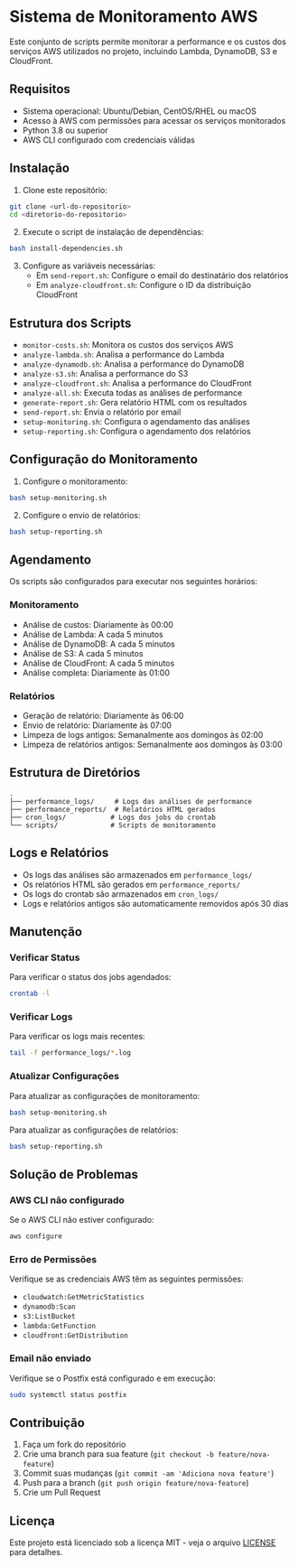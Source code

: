 # Sistema de Monitoramento AWS

Este conjunto de scripts permite monitorar a performance e os custos dos serviços AWS utilizados no projeto, incluindo Lambda, DynamoDB, S3 e CloudFront.

## Requisitos

- Sistema operacional: Ubuntu/Debian, CentOS/RHEL ou macOS
- Acesso à AWS com permissões para acessar os serviços monitorados
- Python 3.8 ou superior
- AWS CLI configurado com credenciais válidas

## Instalação

1. Clone este repositório:
```bash
git clone <url-do-repositorio>
cd <diretorio-do-repositorio>
```

2. Execute o script de instalação de dependências:
```bash
bash install-dependencies.sh
```

3. Configure as variáveis necessárias:
   - Em `send-report.sh`: Configure o email do destinatário dos relatórios
   - Em `analyze-cloudfront.sh`: Configure o ID da distribuição CloudFront

## Estrutura dos Scripts

- `monitor-costs.sh`: Monitora os custos dos serviços AWS
- `analyze-lambda.sh`: Analisa a performance do Lambda
- `analyze-dynamodb.sh`: Analisa a performance do DynamoDB
- `analyze-s3.sh`: Analisa a performance do S3
- `analyze-cloudfront.sh`: Analisa a performance do CloudFront
- `analyze-all.sh`: Executa todas as análises de performance
- `generate-report.sh`: Gera relatório HTML com os resultados
- `send-report.sh`: Envia o relatório por email
- `setup-monitoring.sh`: Configura o agendamento das análises
- `setup-reporting.sh`: Configura o agendamento dos relatórios

## Configuração do Monitoramento

1. Configure o monitoramento:
```bash
bash setup-monitoring.sh
```

2. Configure o envio de relatórios:
```bash
bash setup-reporting.sh
```

## Agendamento

Os scripts são configurados para executar nos seguintes horários:

### Monitoramento
- Análise de custos: Diariamente às 00:00
- Análise de Lambda: A cada 5 minutos
- Análise de DynamoDB: A cada 5 minutos
- Análise de S3: A cada 5 minutos
- Análise de CloudFront: A cada 5 minutos
- Análise completa: Diariamente às 01:00

### Relatórios
- Geração de relatório: Diariamente às 06:00
- Envio de relatório: Diariamente às 07:00
- Limpeza de logs antigos: Semanalmente aos domingos às 02:00
- Limpeza de relatórios antigos: Semanalmente aos domingos às 03:00

## Estrutura de Diretórios

```
.
├── performance_logs/     # Logs das análises de performance
├── performance_reports/  # Relatórios HTML gerados
├── cron_logs/           # Logs dos jobs do crontab
└── scripts/             # Scripts de monitoramento
```

## Logs e Relatórios

- Os logs das análises são armazenados em `performance_logs/`
- Os relatórios HTML são gerados em `performance_reports/`
- Os logs do crontab são armazenados em `cron_logs/`
- Logs e relatórios antigos são automaticamente removidos após 30 dias

## Manutenção

### Verificar Status

Para verificar o status dos jobs agendados:
```bash
crontab -l
```

### Verificar Logs

Para verificar os logs mais recentes:
```bash
tail -f performance_logs/*.log
```

### Atualizar Configurações

Para atualizar as configurações de monitoramento:
```bash
bash setup-monitoring.sh
```

Para atualizar as configurações de relatórios:
```bash
bash setup-reporting.sh
```

## Solução de Problemas

### AWS CLI não configurado

Se o AWS CLI não estiver configurado:
```bash
aws configure
```

### Erro de Permissões

Verifique se as credenciais AWS têm as seguintes permissões:
- `cloudwatch:GetMetricStatistics`
- `dynamodb:Scan`
- `s3:ListBucket`
- `lambda:GetFunction`
- `cloudfront:GetDistribution`

### Email não enviado

Verifique se o Postfix está configurado e em execução:
```bash
sudo systemctl status postfix
```

## Contribuição

1. Faça um fork do repositório
2. Crie uma branch para sua feature (`git checkout -b feature/nova-feature`)
3. Commit suas mudanças (`git commit -am 'Adiciona nova feature'`)
4. Push para a branch (`git push origin feature/nova-feature`)
5. Crie um Pull Request

## Licença

Este projeto está licenciado sob a licença MIT - veja o arquivo [LICENSE](LICENSE) para detalhes. 